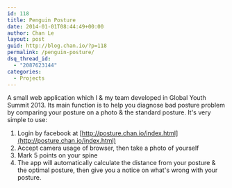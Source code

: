 ```yaml
---
id: 118
title: Penguin Posture
date: 2014-01-01T08:44:49+00:00
author: Chan Le
layout: post
guid: http://blog.chan.io/?p=118
permalink: /penguin-posture/
dsq_thread_id:
  - "2087623144"
categories:
  - Projects
---
```

A small web application which I & my team developed in Global Youth Summit 2013\. Its main function is to help you diagnose bad posture problem by comparing your posture on a photo & the standard posture. It's very simple to use:

1.  Login by facebook at [http://posture.chan.io/index.html](http://posture.chan.io/index.html)
2.  Accept camera usage of browser, then take a photo of yourself
3.  Mark 5 points on your spine
4.  The app will automatically calculate the distance from your posture & the optimal posture, then give you a notice on what's wrong with your posture.
